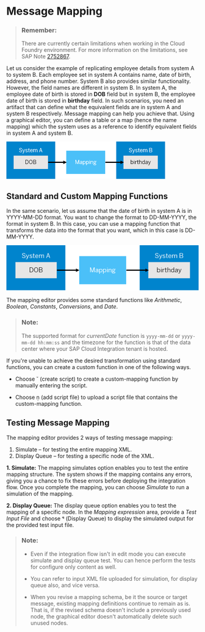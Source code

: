 <!-- loio459ccdf98a7542d897c1e802d0be800a -->

<link rel="stylesheet" type="text/css" href="../css/sap-icons.css"/>

# Message Mapping

> ### Remember:  
> There are currently certain limitations when working in the Cloud Foundry environment. For more information on the limitations, see SAP Note [2752867](https://me.sap.com/notes/2752867).

Let us consider the example of replicating employee details from system A to system B. Each employee set in system A contains name, date of birth, address, and phone number. System B also provides similar functionality. However, the field names are different in system B. In system A, the employee date of birth is stored in **DOB** field but in system B, the employee date of birth is stored in **birthday** field. In such scenarios, you need an artifact that can define what the equivalent fields are in system A and system B respectively. Message mapping can help you achieve that. Using a graphical editor, you can define a table or a map \(hence the name mapping\) which the system uses as a reference to identify equivalent fields in system A and system B.

![](images/mapping_wo_function_cc4c866.png)



<a name="loio459ccdf98a7542d897c1e802d0be800a__section_kcz_prh_d2b"/>

## Standard and Custom Mapping Functions

In the same scenario, let us assume that the date of birth in system A is in YYYY-MM-DD format. You want to change the format to DD-MM-YYYY, the format in system B. In this case, you can use a mapping function that transforms the data into the format that you want, which in this case is DD-MM-YYYY.

![](images/mapping_function_8ea50e9.png)

The mapping editor provides some standard functions like *Arithmetic*, *Boolean*, *Constants*, *Conversions*, and *Date*.

> ### Note:  
> The supported format for *currentDate* function is `yyyy-mm-dd` or `yyyy-mm-dd hh:mm:ss` and the timezone for the function is that of the data center where your SAP Cloud Integration tenant is hosted.

If you're unable to achieve the desired transformation using standard functions, you can create a custom function in one of the following ways.

-   Choose <span class="SAP-icons"></span> \(create script\) to create a custom-mapping function by manually entering the script.

-   Choose <span class="SAP-icons"></span> \(add script file\) to upload a script file that contains the custom-mapping function.




<a name="loio459ccdf98a7542d897c1e802d0be800a__section_w2v_nth_d2b"/>

## Testing Message Mapping

The mapping editor provides 2 ways of testing message mapping:

1.  Simulate – for testing the entire mapping XML.
2.  Display Queue – for testing a specific node of the XML.

**1. Simulate:** The mapping simulates option enables you to test the entire mapping structure. The system shows if the mapping contains any errors, giving you a chance to fix these errors before deploying the integration flow. Once you complete the mapping, you can choose *Simulate* to run a simulation of the mapping.

**2. Display Queue:** The display queue option enables you to test the mapping of a specific node. In the *Mapping expression* area, provide a *Test Input File* and choose <span class="SAP-icons"></span> \(Display Queue\) to display the simulated output for the provided test input file.

> ### Note:  
> -   Even if the integration flow isn't in edit mode you can execute simulate and display queue test. You can hence perform the tests for configure only content as well.
> 
> -   You can refer to input XML file uploaded for simulation, for display queue also, and vice versa.
> 
> -   When you revise a mapping schema, be it the source or target message, existing mapping definitions continue to remain as is. That is, if the revised schema doesn't include a previously used node, the graphical editor doesn't automatically delete such unused nodes.

